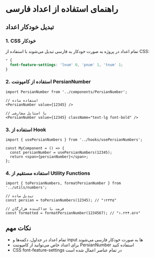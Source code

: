 # راهنمای استفاده از اعداد فارسی

## تبدیل خودکار اعداد

### 1. CSS خودکار
تمام اعداد در پروژه به صورت خودکار به فارسی تبدیل می‌شوند با استفاده از CSS:

```css
* {
  font-feature-settings: 'lnum' 0, 'pnum' 1, 'tnum' 1;
}
```

### 2. استفاده از کامپوننت PersianNumber

```tsx
import PersianNumber from '../components/PersianNumber';

// استفاده ساده
<PersianNumber value={12345} />

// با استایل سفارشی
<PersianNumber value={12345} className="text-lg font-bold" />
```

### 3. استفاده از Hook

```tsx
import { usePersianNumbers } from '../hooks/usePersianNumbers';

const MyComponent = () => {
  const persianNumber = usePersianNumbers(12345);
  return <span>{persianNumber}</span>;
};
```

### 4. استفاده مستقیم از Utility Functions

```tsx
import { toPersianNumbers, formatPersianNumber } from '../utils/numbers';

// تبدیل ساده
const persian = toPersianNumbers(12345); // "۱۲۳۴۵"

// فرمت با جداکننده هزارگان
const formatted = formatPersianNumber(1234567); // "۱،۲۳۴،۵۶۷"
```

## نکات مهم

- تمام اعداد در جداول، دکمه‌ها و input ها به صورت خودکار فارسی می‌شوند
- برای اعداد خاص می‌توانید از کامپوننت PersianNumber استفاده کنید
- CSS font-feature-settings در تمام عناصر اعمال شده است
